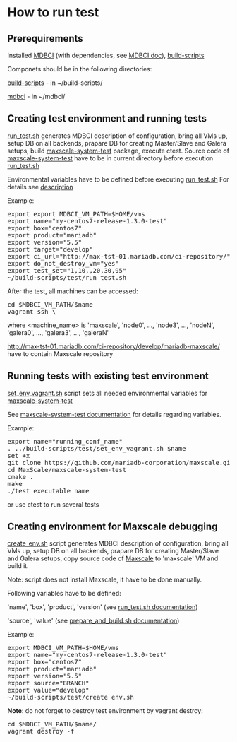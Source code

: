 # How to run test

## Prerequirements 

Installed [MDBCI](https://github.com/mariadb-corporation/mdbci) (with dependencies, see 
[MDBCI doc](https://github.com/mariadb-corporation/mdbci#mariadb-continuous-integration-infrastructure-mdbci)), 
[build-scripts](https://github.com/mariadb-corporation/build-scripts-vagrant)

Componets should be in the following directories:

[build-scripts](https://github.com/mariadb-corporation/build-scripts-vagrant) - in ~/build-scripts/

[mdbci](https://github.com/mariadb-corporation/mdbci) - in ~/mdbci/

## Creating test environment and running tests

[run_test.sh](test/run_test.sh) generates MDBCI description of configuration, bring all VMs up, setup DB on all backends,
prapare DB for creating Master/Slave and Galera setups, build [maxscale-system-test](https://github.com/mariadb-corporation/MaxScale/tree/develop#maxscale-system-test)
package, execute ctest. Source code of 
[maxscale-system-test](https://github.com/mariadb-corporation/MaxScale/tree/develop/maxscale-system-test#maxscale-system-test)
have to be in current directory before execution [run_test.sh](test/run_test.sh)

Environmental variables have to be defined before executing [run_test.sh](test/run_test.sh)
For details see [description](README.md#run_testsh)

Example:
<pre>
export export MDBCI_VM_PATH=$HOME/vms
export name="my-centos7-release-1.3.0-test"
export box="centos7"
export product="mariadb"
export version="5.5"
export target="develop"
export ci_url="http://max-tst-01.mariadb.com/ci-repository/"
export do_not_destroy_vm="yes"
export test_set="1,10,,20,30,95"
~/build-scripts/test/run_test.sh
</pre>

After the test, all machines can be accessed:
<pre>
cd $MDBCI_VM_PATH/$name
vagrant ssh \<machine_name\>
</pre>

where \<machine_name\> is 'maxscale', 'node0', ..., 'node3', ..., 'nodeN', 'galera0', ..., 'galera3', ..., 'galeraN'

http://max-tst-01.mariadb.com/ci-repository/develop/mariadb-maxscale/ have to contain Maxscale repository

## Running tests with existing test environment

[set_env_vagrant.sh](test/set_env_vagrant.sh) script sets all needed environmental variables for 
[maxscale-system-test](https://github.com/mariadb-corporation/MaxScale/tree/develop/maxscale-system-test)

See [maxscale-system-test documentation](https://github.com/mariadb-corporation/MaxScale/tree/develop/maxscale-system-test#environmental-variables) for details regarding variables.

Example:
<pre>
export name="running_conf_name"
. ../build-scripts/test/set_env_vagrant.sh $name
set +x
git clone https://github.com/mariadb-corporation/maxscale.git
cd MaxScale/maxscale-system-test
cmake .
make
./test_executable_name
</pre>

or use ctest to run several tests

## Creating environment for Maxscale debugging 

[create_env.sh](test/create_env.sh) script generates MDBCI description of configuration, bring all VMs up,
setup DB on all backends, prapare DB for creating Master/Slave and Galera setups, copy source code of
[Maxscale](https://github.com/mariadb-corporation/MaxScale) to 'maxscale' VM and build it.

Note: script does not install Maxscale, it have to be done manually.

Following variables have to be defined:

'name', 'box', 'product', 'version' 
(see [run_test.sh documentation](https://github.com/mariadb-corporation/build-scripts-vagrant/blob/master/README.md#run_testsh))

'source', 'value' 
(see 
[prepare_and_build.sh documentation](https://github.com/mariadb-corporation/build-scripts-vagrant/blob/master/README.md#prepare_and_buildsh))

Example:
<pre>
export MDBCI_VM_PATH=$HOME/vms
export name="my-centos7-release-1.3.0-test"
export box="centos7"
export product="mariadb"
export version="5.5"
export source="BRANCH"
export value="develop"
~/build-scripts/test/create_env.sh
</pre>

**Note**: do not forget to destroy test environment by vagrant destroy:

<pre>
cd $MDBCI_VM_PATH/$name/
vagrant destroy -f 
</pre>
